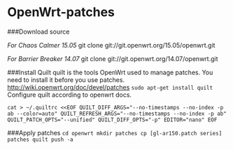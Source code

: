 # OpenWrt-patches

###Download source

*For Chaos Calmer 15.05*
git clone git://git.openwrt.org/15.05/openwrt.git

*For Barrier Breaker 14.07*
git clone git://git.openwrt.org/14.07/openwrt.git

###Install Quilt
quilt is the tools OpenWrt used to manage patches. You need to install it before you use patches.
http://wiki.openwrt.org/doc/devel/patches 
`
sudo apt-get install quilt
`
Configure quilt according to openwrt docs.

`
cat > ~/.quiltrc <<EOF
QUILT_DIFF_ARGS="--no-timestamps --no-index -p ab --color=auto"
QUILT_REFRESH_ARGS="--no-timestamps --no-index -p ab"
QUILT_PATCH_OPTS="--unified"
QUILT_DIFF_OPTS="-p"
EDITOR="nano"
EOF
`

###Apply patches
`
cd openwrt
mkdir patches
cp [gl-ar150.patch series] patches
quilt push -a
`
